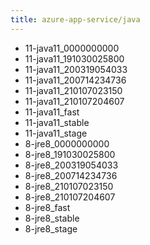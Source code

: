 ```yaml
---
title: azure-app-service/java
---
```

- 11-java11_0000000000
- 11-java11_191030025800
- 11-java11_200319054033
- 11-java11_200714234736
- 11-java11_210107023150
- 11-java11_210107204607
- 11-java11_fast
- 11-java11_stable
- 11-java11_stage
- 8-jre8_0000000000
- 8-jre8_191030025800
- 8-jre8_200319054033
- 8-jre8_200714234736
- 8-jre8_210107023150
- 8-jre8_210107204607
- 8-jre8_fast
- 8-jre8_stable
- 8-jre8_stage
